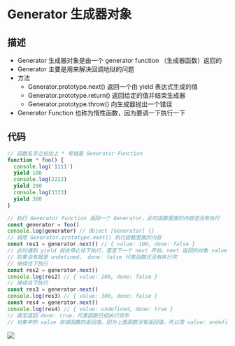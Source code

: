 # Generator 生成器对象
## 描述
- Generator 生成器对象是由一个 generator function （生成器函数）返回的
- Generator 主要是用来解决回调地狱的问题
- 方法
  - Generator.prototype.next() 返回一个由 yield 表达式生成的值
  - Generator.prototype.return() 返回给定的值并结束生成器
  - Generator.prototype.throw() 向生成器抛出一个错误
- Generator Function 也称为惰性函数，因为要调一下执行一下

## 代码
```js
// 函数名字之前加上 * 号就是 Generator Function
function * foo() {
  console.log('1111')
  yield 100
  console.log(2222)
  yield 200
  console.log(3333)
  yield 300
}

// 执行 Generator Function 返回一个 Generator，此时函数里面的内容还没有执行
const generator = foo()
console.log(generator) // Object [Generator] {}
// 调用 Generator.prototype.next() 执行函数里面的内容
const res1 = generator.next() // { value: 100, done: false }
// 此时遇到 yield 就会停止往下执行，直至下一个 next 开始。next 返回的对象 value 会带上 yield 后面的值
// 如果没有就是 undefined， done: false 代表函数还没有执行完
// 继续往下执行
const res2 = generator.next()
console.log(res2) // { value: 200, done: false }
// 继续往下执行
const res3 = generator.next()
console.log(res3) // { value: 300, done: false }
const res4 = generator.next()
console.log(res4) // { value: undefined, done: true }
// 直至返回 done: true，代表函数已经执行完毕
// 对象中的 value 存储函数的返回值，因为上面函数没有返回值，所以是 value: undefined

```

![](https://dd-ss.oss-cn-guangzhou.aliyuncs.com/20210114151338.png)
